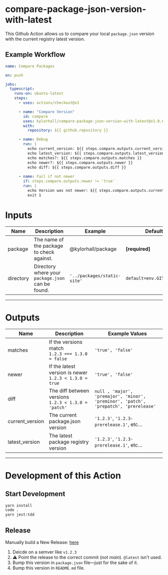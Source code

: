 # compare-package-json-version-with-latest

This Github Action allows us to compare your local `package.json` version with the current registry latest version.

## Example Workflow

```yaml
name: Compare Packages

on: push

jobs:
  typescript:
    runs-on: ubuntu-latest
    steps:
      - uses: actions/checkout@v2

      - name: "Compare Version"
        id: compare
        uses: kylorhall/compare-package-json-version-with-latest@v1.0.0
        with:
          repository: ${{ github.repository }}

      - name: Debug
        run: |
          echo current_version: ${{ steps.compare.outputs.current_version }}
          echo latest_version: ${{ steps.compare.outputs.latest_version }}
          echo matches?: ${{ steps.compare.outputs.matches }}
          echo newer?: ${{ steps.compare.outputs.newer }}
          echo diff: ${{ steps.compare.outputs.diff }}
          
      - name: Fail if not newer
        if: steps.compare.outputs.newer != 'true'
        run: |
          echo Version was not newer: ${{ steps.compare.outputs.current_version }} vs. ${{ steps.compare.outputs.latest_version }}
          exit 1
```

# Inputs

| Name      | Description                                       | Example                     | Default Value                  |
| --------- | ------------------------------------------------- | --------------------------- | ------------------------------ |
| package   | The name of the package to check against.         | @kylorhall/package          | **[required]**                 |
| directory | Directory where your `package.json` can be found. | `'../packages/static-site'` | `default=env.GITHUB_WORKSPACE` |

---

# Outputs

| Name            | Description                                              | Example Values                                                                       |
| --------------- | -------------------------------------------------------- | ------------------------------------------------------------------------------------ |
| matches         | If the versions match<br>`1.2.3 === 1.3.0 = false`       | `'true', 'false'`                                                                    |
| newer           | If the latest version is newer<br>`1.2.3 < 1.3.0 = true` | `'true', 'false'`                                                                    |
| diff            | The diff between versions<br>`1.2.3 < 1.3.0 = 'patch'`   | `null , 'major', 'premajor', 'minor', 'preminor', 'patch', 'prepatch', 'prerelease'` |
| current_version | The current package.json version                         | `'1.2.3'`, `'1.2.3-prerelease.1'`, etc…                                              |
| latest_version  | The latest package registry version                      | `'1.2.3'`, `'1.2.3-prerelease.1'`, etc…                                              |

---

# Development of this Action

## Start Development

```bash
yarn install
code .
yarn jest:tdd
```

## Release

Manually build a New Release: [here](https://github.com/kylorhall/compare-package-json-version-with-latest/releases/new)

1. Deicde on a semver like `v1.2.3`
2. :warning: Point the release to the correct commit (not _main_). `@latest` isn't used.
3. Bump this version in `package.json` file—just for the sake of it.
4. Bump this version in `README.md` file.
